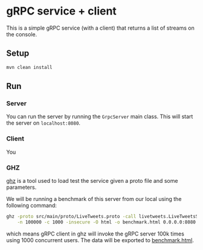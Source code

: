 # gRPC service + client

This is a simple gRPC service (with a client) that returns a list of streams on the console.

## Setup

```bash
mvn clean install
```

## Run

### Server

You can run the server by running the `GrpcServer` main class. This will start the server on `localhost:8080`.

### Client

You 

### GHZ

[ghz](https://github.com/bojand/ghz) is a tool used to load test the service given a proto file and some parameters.

We will be running a benchmark of this server from our local using the following command:

```bash
ghz -proto src/main/proto/LiveTweets.proto -call livetweets.LiveTweetsService.Get -d '{}' \
    -n 100000 -c 1000 -insecure -O html -o benchmark.html 0.0.0.0:8080
```

which means gRPC client in ghz will invoke the gRPC server 100k times using 1000 concurrent users. 
The data will be exported to [benchmark.html](benchmark.html/).